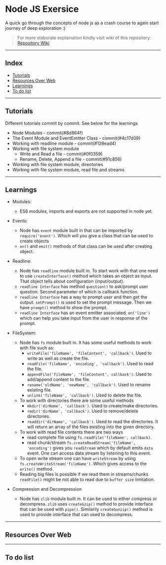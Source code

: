 # Node JS Exersice

A quick go through the concepts of node js as a crash course to again start journey of deep exploration :)

>For more elaborate explaination kindly visit wiki of this repository: [Repository Wiki](https://github.com/Ravi-Upadhyay/node-js-crash-course/wiki)
___

## Index

- [Tutorials](#tutorial)
- [Resources Over Web](#resources)
- [Learnings](#learnings)
- [To do list](#to-do)

___

## Tutorials<a name="tutorial"></a>

Different tutorials commit by commit. See below for the learnings

- Node Modules - commit(#8d864f)
- The Event Module and EventEmitter Class - commit(#4c17d09)
- Working with readline module - commit(#128ead4)
- Working with file system module
    - Write and Read a file - commit(#0f0359)
    - Rename, Delete, Append a file - commit(#91c856)
- Working with file system module, directories
- Working with file system module, read file and streams
___

## Learnings<a name="learnings"></a>

- Modules:
    - ES6 modules, imports and exports are not supported in node yet.
- Events:
    - Node has `event` module built in that can be imported by `require('event')`. Which will you give a class that can be used to create objects
    - `on()` and `emit()` methods of that class can be used after creating object.

- Readline:
    - Node has `readline` module built in. To start work with that one need to use `createInterface()` method which takes an object as input. That object tells about configuration (input/output).
    - `readline Interface` has method `question()` to ask/prompt user question. Second parameter of which is callback function.
    - `readline Interface` has a way to prompt user and then get the output. `setPrompt()` is used to set the prompt message. Then we have `prompt()` method to show the prompt.
    - `readline Interface` has an event emitter associated, `on('line')` which can help you take input from the user in response of the prompt.

- FileSystem:
    - Node has `fs` module built in. It has some useful methods to work with file such as:
        - `writeFile('fileName', 'fileContent', 'callback')`. Used to write as well as create the file.
        - `readFile('fileName', 'encoding', 'callback')`. Used to read the file.
        - `appendFile('fileName', 'fileContent', callback')`. Used to add/append content to the file.
        - `rename('oldName', 'newName', 'callback')`. Used to rename existing file.
        - `unlink('fileName', 'callback')`. Used to delete the file.
    - To work with directories there are some useful methods
        - `mkdir('dirName', 'callback')`. Used to create/make directories.
        - `rmdir('dirName', 'callback')`. Used to remove/delete directories.
        - `readdir('dirName', 'callback')`. Used to read the directories. It will return an array of the files existing into the given directory.
    - To work with read file contents there are two ways
        - read complete file using `fs.readFile('fileName', callback)`.
        - read chunk/stream `fs.createReadStream('fileName', 'encoding')` gives you `readStream` which by default emits `data` event. One can access data stream by listening to this event. 
    - To open write stream one can have `writeStream` by using `fs.createWriteStream('fileName')`. Which gives access to the `write()` method.
    - Reading big files is possible if we read them in streams/chunks `readFile()` might be not able to read due to `buffer size` limitation.
- Compression and Decompression
    - Node has `zlib` module built in. It can be used to either compress or decompress. `zlib` uses `createGzip()` method to provide interface that can be used with `pipe()`. Similarily `createGunzip()` method is used to provide interface that can used to decompress.
___

## Resources Over Web<a name="resources"></a>

___

## To do list<a name="to-do"></a>
